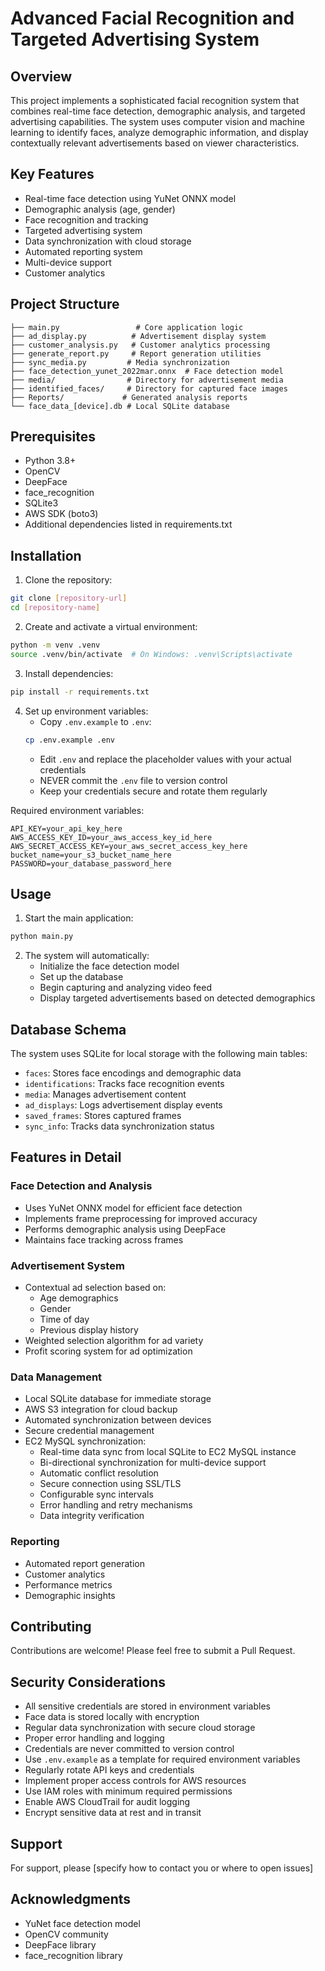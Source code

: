 # Advanced Facial Recognition and Targeted Advertising System

## Overview
This project implements a sophisticated facial recognition system that combines real-time face detection, demographic analysis, and targeted advertising capabilities. The system uses computer vision and machine learning to identify faces, analyze demographic information, and display contextually relevant advertisements based on viewer characteristics.

## Key Features
- Real-time face detection using YuNet ONNX model
- Demographic analysis (age, gender)
- Face recognition and tracking
- Targeted advertising system
- Data synchronization with cloud storage
- Automated reporting system
- Multi-device support
- Customer analytics

## Project Structure
```
├── main.py                 # Core application logic
├── ad_display.py          # Advertisement display system
├── customer_analysis.py   # Customer analytics processing
├── generate_report.py     # Report generation utilities
├── sync_media.py         # Media synchronization
├── face_detection_yunet_2022mar.onnx  # Face detection model
├── media/                # Directory for advertisement media
├── identified_faces/     # Directory for captured face images
├── Reports/             # Generated analysis reports
└── face_data_[device].db # Local SQLite database
```

## Prerequisites
- Python 3.8+
- OpenCV
- DeepFace
- face_recognition
- SQLite3
- AWS SDK (boto3)
- Additional dependencies listed in requirements.txt

## Installation
1. Clone the repository:
```bash
git clone [repository-url]
cd [repository-name]
```

2. Create and activate a virtual environment:
```bash
python -m venv .venv
source .venv/bin/activate  # On Windows: .venv\Scripts\activate
```

3. Install dependencies:
```bash
pip install -r requirements.txt
```

4. Set up environment variables:
   - Copy `.env.example` to `.env`:
   ```bash
   cp .env.example .env
   ```
   - Edit `.env` and replace the placeholder values with your actual credentials
   - NEVER commit the `.env` file to version control
   - Keep your credentials secure and rotate them regularly

Required environment variables:
```
API_KEY=your_api_key_here
AWS_ACCESS_KEY_ID=your_aws_access_key_id_here
AWS_SECRET_ACCESS_KEY=your_aws_secret_access_key_here
bucket_name=your_s3_bucket_name_here
PASSWORD=your_database_password_here
```

## Usage
1. Start the main application:
```bash
python main.py
```

2. The system will automatically:
   - Initialize the face detection model
   - Set up the database
   - Begin capturing and analyzing video feed
   - Display targeted advertisements based on detected demographics

## Database Schema
The system uses SQLite for local storage with the following main tables:
- `faces`: Stores face encodings and demographic data
- `identifications`: Tracks face recognition events
- `media`: Manages advertisement content
- `ad_displays`: Logs advertisement display events
- `saved_frames`: Stores captured frames
- `sync_info`: Tracks data synchronization status

## Features in Detail

### Face Detection and Analysis
- Uses YuNet ONNX model for efficient face detection
- Implements frame preprocessing for improved accuracy
- Performs demographic analysis using DeepFace
- Maintains face tracking across frames

### Advertisement System
- Contextual ad selection based on:
  - Age demographics
  - Gender
  - Time of day
  - Previous display history
- Weighted selection algorithm for ad variety
- Profit scoring system for ad optimization

### Data Management
- Local SQLite database for immediate storage
- AWS S3 integration for cloud backup
- Automated synchronization between devices
- Secure credential management
- EC2 MySQL synchronization:
  - Real-time data sync from local SQLite to EC2 MySQL instance
  - Bi-directional synchronization for multi-device support
  - Automatic conflict resolution
  - Secure connection using SSL/TLS
  - Configurable sync intervals
  - Error handling and retry mechanisms
  - Data integrity verification

### Reporting
- Automated report generation
- Customer analytics
- Performance metrics
- Demographic insights

## Contributing
Contributions are welcome! Please feel free to submit a Pull Request.

## Security Considerations
- All sensitive credentials are stored in environment variables
- Face data is stored locally with encryption
- Regular data synchronization with secure cloud storage
- Proper error handling and logging
- Credentials are never committed to version control
- Use `.env.example` as a template for required environment variables
- Regularly rotate API keys and credentials
- Implement proper access controls for AWS resources
- Use IAM roles with minimum required permissions
- Enable AWS CloudTrail for audit logging
- Encrypt sensitive data at rest and in transit

## Support
For support, please [specify how to contact you or where to open issues]

## Acknowledgments
- YuNet face detection model
- OpenCV community
- DeepFace library
- face_recognition library 